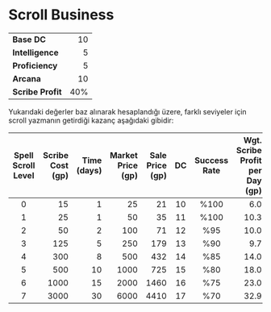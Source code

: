 # Scroll Business  
|                   |     |  
|:----------------- | ---:|  
| **Base DC**       |  10 |  
| **Intelligence**  |   5 |  
| **Proficiency**   |   5 |  
| **Arcana**        |  10 |  
| **Scribe Profit** | 40% |  
  
Yukarıdaki değerler baz alınarak hesaplandığı üzere, farklı seviyeler için scroll yazmanın getirdiği kazanç aşağıdaki gibidir:  
  
| Spell Scroll Level | Scribe Cost (gp) | Time (days) | Market Price (gp) | Sale Price (gp) | DC  | Success Rate | Wgt. Scribe Profit per Day (gp) |  
| :----------------: | ---------------: | ----------: | ----------------: | --------------: | :-: | :----------: | ------------------------------: |  
|         0          |               15 |           1 |                25 |              21 | 10  |     %100     |                             6.0 |  
|         1          |               25 |           1 |                50 |              35 | 11  |     %100     |                            10.3 |  
|         2          |               50 |           2 |               100 |              71 | 12  |     %95      |                            10.0 |  
|         3          |              125 |           5 |               250 |             179 | 13  |     %90      |                             9.7 |  
|         4          |              300 |           8 |               500 |             432 | 14  |     %85      |                            14.0 |  
|         5          |              500 |          10 |              1000 |             725 | 15  |     %80      |                            18.0 |  
|         6          |             1000 |          15 |              2000 |            1460 | 16  |     %75      |                            23.0 |  
|         7          |             3000 |          30 |              6000 |            4410 | 17  |     %70      |                            32.9 |  
